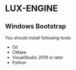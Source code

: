 # LUX-ENGINE


## Windows Bootstrap
You should install following tools:
+ Git 
+ CMake
+ VisualStudio 2019 or later
+ Python